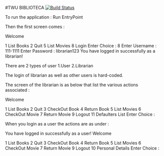 #TWU BIBLIOTECA [![Build Status](https://travis-ci.org/bhawdeadlydan/twu-biblioteca-bhaweshksingh.svg?branch=master)](https://travis-ci.org/bhawdeadlydan/twu-biblioteca-bhaweshksingh)

To run the application :
Run EntryPoint

Then the first screen comes :

Welcome

1 List Books
2 Quit
5 List Movies
8 Login
Enter Choice :
8
Enter Username :
111-1111
Enter Password :
librarian123
You have logged in successfully as a librarian!


There are 2 types of user 1.User 2.Librarian

The login of librarian as well as other users is hard-coded.


The screen of the librarian is as below that list the various actions associated :

Welcome

1 List Books
2 Quit
3 CheckOut Book
4 Return Book
5 List Movies
6 CheckOut Movie
7 Return Movie
9 Logout
11 Defaulters List
Enter Choice :


When you login as a user the actions are as under :

You have logged in successfully as a user!
Welcome

1 List Books
2 Quit
3 CheckOut Book
4 Return Book
5 List Movies
6 CheckOut Movie
7 Return Movie
9 Logout
10 Personal Details
Enter Choice :





